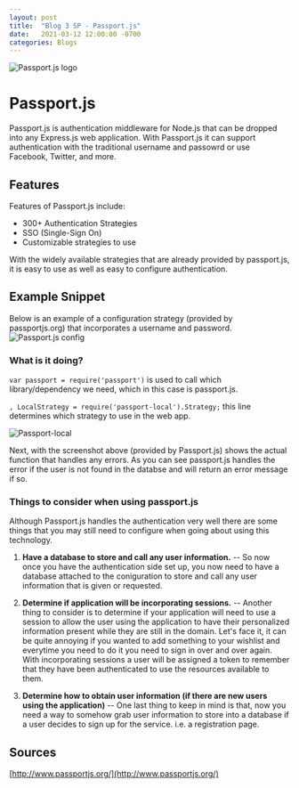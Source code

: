 ```yaml
---
layout: post
title:  "Blog 3 SP - Passport.js"
date:   2021-03-12 12:00:00 -0700
categories: Blogs
---
```

![Passport.js logo](/cit480-blog/assets/blog-3-sp-logo.png)
# Passport.js
Passport.js is authentication middleware for Node.js that can be dropped into any Express.js web application. With Passport.js it can support authentication with the traditional username and passowrd or use Facebook, Twitter, and more. 

## Features
Features of Passport.js include:
- 300+ Authentication Strategies
- SSO (Single-Sign On) 
- Customizable strategies to use

With the widely available strategies that are already provided by passport.js, it is easy to use as well as easy to configure authentication.

## Example Snippet
Below is an example of a configuration strategy (provided by passportjs.org) that incorporates a username and password.
![Passport.js config](/cit480-blog/assets/blog-3-sp-code.png)

### What is it doing?
`var passport = require('passport')` is used to call which library/dependency we need, which in this case is passport.js.

`, LocalStrategy = require('passport-local').Strategy;` this line determines which strategy to use in the web app.

![Passport-local](/cit480-blog/assets/blog-3-sp-local.png)

Next, with the screenshot above (provided by Passport.js) shows the actual function that handles any errors. As you can see passport.js handles the error if the user is not found in the databse and will return an error message if so.

### Things to consider when using passport.js
Although Passport.js handles the authentication very well there are some things that you may still need to configure when going about using this technology.

1. **Have a database to store and call any user information.** -- So now once you have the authentication side set up, you now need to have a database attached to the coniguration to store and call any user information that is given or requested.

2. **Determine if application will be incorporating sessions.** -- Another thing to consider is to determine if your application will need to use a session to allow the user using the application to have their personalized information present while they are still in the domain. Let's face it, it can be quite annoying if you wanted to add something to your wishlist and everytime you need to do it you need to sign in over and over again. With incorporating sessions a user will be assigned a token to remember that they have been authenticated to use the resources available to them.

3. **Determine how to obtain user information (if there are new users using the application)** -- One last thing to keep in mind is that, now you need a way to somehow grab user information to store into a database if a user decides to sign up for the service. i.e. a registration page.

## Sources
[http://www.passportjs.org/](http://www.passportjs.org/)